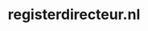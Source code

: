 ---
layout: post
title: "registerdirecteur.nl"
internal_url: "/dutchgov/registerdirecteur.nl.html"
subdomains_count: 2
all_subdomains_count: 3
urls_count: 0
ssl_rank: 0
http_rank: 0
url_link: /data/registerdirecteur.nl/urls.txt
all_subdomains_link: /data/registerdirecteur.nl/all_subdomains.txt
subdomains_link: /data/registerdirecteur.nl/subdomains.txt
categories: dutchgov
---